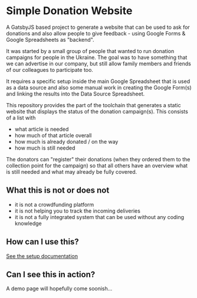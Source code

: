 # Simple Donation Website

A GatsbyJS based project to generate a website that can be used to ask for donations and also allow people to give feedback - using Google Forms &amp; Google Spreadsheets as "backend".

It was started by a small group of people that wanted to run donation campaigns for people in the Ukraine. The goal was to have something that we can advertise in our company, but still allow family members and friends of our colleagues to participate too.

It requires a specific setup inside the main Google Spreadsheet that is used as a data source and also some manual work in creating the Google Form(s) and linking the results into the Data Source Spreadsheet.

This repository provides the part of the toolchain that generates a static website that displays the status of the donation campaign(s). This consists of a list with

- what article is needed
- how much of that article overall
- how much is already donated / on the way
- how much is still needed

The donators can "register" their donations (when they ordered them to the collection point for the campaign) so that all others have an overview what is still needed and what may already be fully covered.

## What this is not or does not

- it is not a crowdfunding platform
- it is not helping you to track the incoming deliveries
- it is not a fully integrated system that can be used without any coding knowledge

## How can I use this?

[See the setup documentation](documentation/setup.md)

## Can I see this in action?

A demo page will hopefully come soonish...
